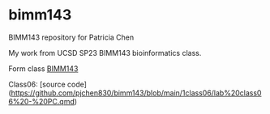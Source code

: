# bimm143
BIMM143 repository for Patricia Chen

My work from UCSD SP23 BIMM143 bioinformatics class. 

Form class [BIMM143](https://bioboot.github.io/bimm143_S23/)

Class06:  [source code] 
(https://github.com/pjchen830/bimm143/blob/main/1class06/lab%20class06%20-%20PC.qmd)

